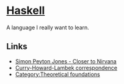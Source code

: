 # [Haskell](https://www.haskell.org)
A language I really want to learn.

## Links
- [Simon Peyton Jones - Closer to Nirvana](https://www.youtube.com/watch?v=xmjvOLlCdFU)
- [Curry-Howard-Lambek correspondence](https://wiki.haskell.org/Curry-Howard-Lambek_correspondence)
- [Category:Theoretical foundations](https://wiki.haskell.org/Category:Theoretical_foundations)